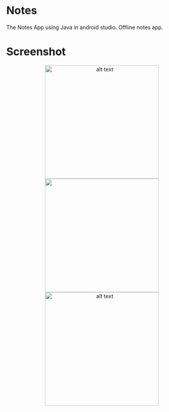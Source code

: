 # Notes
The Notes App using Java in android studio.
Offline notes app.

# Screenshot
<p align="center">
<img src="https://github.com/asgar72/Notes-App/assets/85785487/2ef0ba50-0985-4baf-9d79-803276947b24" alt="alt text" width="300">
<img src="https://github.com/asgar72/Notes-App/assets/85785487/dc59cc67-b44d-42fc-afdb-ff767d4ad713"alt text" width="300 ">
<img src="https://github.com/asgar72/Notes-App/assets/85785487/0bb9f1cb-82c0-4235-ae13-7458d07eeb20" alt="alt text" width="300">
</p>
